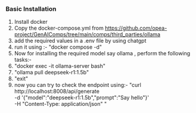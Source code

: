 ### Basic Installation
1. Install docker
2. Copy the docker-compose.yml from https://github.com/opea-project/GenAIComps/tree/main/comps/third_parties/ollama
3. add the required values in a .env file by using chatgpt
4. run it using :- "docker compose -d"
5. Now for installing the required model say ollama , perform the following tasks:-
6. "docker exec -it ollama-server bash"
7. "ollama pull deepseek-r1:1.5b"
8. "exit"
10. now you can try to check the endpoint using:- "curl http://localhost:8008/api/generate \
  -d '{"model":"deepseek-r1:1.5b","prompt":"Say hello"}' \
  -H "Content-Type: application/json"
"
